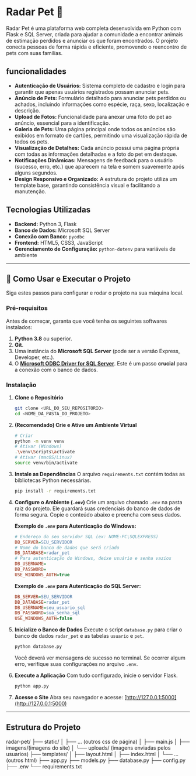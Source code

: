 # Radar Pet 🐾

Radar Pet é uma plataforma web completa desenvolvida em Python com Flask e SQL Server, criada para ajudar a comunidade a encontrar animais de estimação perdidos e anunciar os que foram encontrados. O projeto conecta pessoas de forma rápida e eficiente, promovendo o reencontro de pets com suas famílias.

##  funcionalidades

* **Autenticação de Usuários:** Sistema completo de cadastro e login para garantir que apenas usuários registrados possam anunciar pets.
* **Anúncio de Pets:** Formulário detalhado para anunciar pets perdidos ou achados, incluindo informações como espécie, raça, sexo, localização e descrição.
* **Upload de Fotos:** Funcionalidade para anexar uma foto do pet ao anúncio, essencial para a identificação.
* **Galeria de Pets:** Uma página principal onde todos os anúncios são exibidos em formato de cartões, permitindo uma visualização rápida de todos os pets.
* **Visualização de Detalhes:** Cada anúncio possui uma página própria com todas as informações detalhadas e a foto do pet em destaque.
* **Notificações Dinâmicas:** Mensagens de feedback para o usuário (sucesso, erro, etc.) que aparecem na tela e somem suavemente após alguns segundos.
* **Design Responsivo e Organizado:** A estrutura do projeto utiliza um template base, garantindo consistência visual e facilitando a manutenção.

## Tecnologias Utilizadas

* **Backend:** Python 3, Flask
* **Banco de Dados:** Microsoft SQL Server
* **Conexão com Banco:** `pyodbc`
* **Frontend:** HTML5, CSS3, JavaScript
* **Gerenciamento de Configuração:** `python-dotenv` para variáveis de ambiente

---

## 🚀 Como Usar e Executar o Projeto

Siga estes passos para configurar e rodar o projeto na sua máquina local.

### Pré-requisitos

Antes de começar, garanta que você tenha os seguintes softwares instalados:
1.  **Python 3.8** ou superior.
2.  **Git**.
3.  Uma instância do **Microsoft SQL Server** (pode ser a versão Express, Developer, etc.).
4.  O **[Microsoft ODBC Driver for SQL Server](https://learn.microsoft.com/pt-br/sql/connect/odbc/download-odbc-driver-for-sql-server)**. Este é um passo **crucial** para a conexão com o banco de dados.

### Instalação

1.  **Clone o Repositório**
    ```bash
    git clone <URL_DO_SEU_REPOSITORIO>
    cd <NOME_DA_PASTA_DO_PROJETO>
    ```

2.  **(Recomendado) Crie e Ative um Ambiente Virtual**
    ```bash
    # Criar
    python -m venv venv
    # Ativar (Windows)
    .\venv\Scripts\activate
    # Ativar (macOS/Linux)
    source venv/bin/activate
    ```

3.  **Instale as Dependências**
    O arquivo `requirements.txt` contém todas as bibliotecas Python necessárias.
    ```bash
    pip install -r requirements.txt
    ```

4.  **Configure o Ambiente (`.env`)**
    Crie um arquivo chamado `.env` na pasta raiz do projeto. Ele guardará suas credenciais do banco de dados de forma segura. Copie o conteúdo abaixo e preencha com seus dados.

    **Exemplo de `.env` para Autenticação do Windows:**
    ```ini
    # Endereço do seu servidor SQL (ex: NOME-PC\SQLEXPRESS)
    DB_SERVER=SEU_SERVIDOR
    # Nome do banco de dados que será criado
    DB_DATABASE=radar_pet
    # Para autenticação do Windows, deixe usuário e senha vazios
    DB_USERNAME=
    DB_PASSWORD=
    USE_WINDOWS_AUTH=true
    ```

    **Exemplo de `.env` para Autenticação do SQL Server:**
    ```ini
    DB_SERVER=SEU_SERVIDOR
    DB_DATABASE=radar_pet
    DB_USERNAME=seu_usuario_sql
    DB_PASSWORD=sua_senha_sql
    USE_WINDOWS_AUTH=false
    ```

5.  **Inicialize o Banco de Dados**
    Execute o script `database.py` para criar o banco de dados `radar_pet` e as tabelas `usuario` e `pet`.
    ```bash
    python database.py
    ```
    Você deverá ver mensagens de sucesso no terminal. Se ocorrer algum erro, verifique suas configurações no arquivo `.env`.

6.  **Execute a Aplicação**
    Com tudo configurado, inicie o servidor Flask.
    ```bash
    python app.py
    ```

7.  **Acesse o Site**
    Abra seu navegador e acesse: [http://127.0.0.1:5000](http://127.0.0.1:5000)

---

## Estrutura do Projeto

radar-pet/
├── static/
│   ├── ... (outros css de página)
│   ├── main.js
│   ├── imagens/(imagens do site)
│   └── uploads/ (imagens enviadas pelos usuarios)
├── templates/
│   ├── layout.html
│   ├── index.html
│   └── ... (outros html)
├── app.py
├── models.py
├── database.py
├── config.py
├── .env
└── requirements.txt
